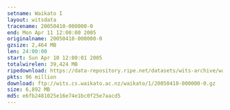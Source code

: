 ```yaml
---
setname: Waikato I
layout: witsdata
tracename: 20050410-000000-0
end: Mon Apr 11 12:00:00 2005
originalname: 20050410-000000-0
gzsize: 2,464 MB
len: 24:00:00
start: Sun Apr 10 12:00:01 2005
totalwirelen: 39,424 MB
ripedownload: https://data-repository.ripe.net/datasets/wits-archive/waikato/1/20050410-000000-0.gz
pkts: 96 million
download: ftp://wits.cs.waikato.ac.nz/waikato/1/20050410-000000-0.gz
size: 6,892 MB
md5: e6fb2481025e16e74e1bc0f25e7aacd5
---
```

